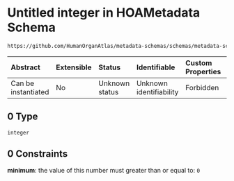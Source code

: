 # Untitled integer in HOAMetadata Schema

```txt
https://github.com/HumanOrganAtlas/metadata-schemas/schemas/metadata-schemas.json#/$defs/PublicScanMetadata/properties/n_ref/anyOf/0
```



| Abstract            | Extensible | Status         | Identifiable            | Custom Properties | Additional Properties | Access Restrictions | Defined In                                                                   |
| :------------------ | :--------- | :------------- | :---------------------- | :---------------- | :-------------------- | :------------------ | :--------------------------------------------------------------------------- |
| Can be instantiated | No         | Unknown status | Unknown identifiability | Forbidden         | Allowed               | none                | [metadata-schema.json\*](../out/metadata-schema.json "open original schema") |

## 0 Type

`integer`

## 0 Constraints

**minimum**: the value of this number must greater than or equal to: `0`
